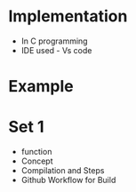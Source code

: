 # Implementation

* In C programming
* IDE used - Vs code

# Example

# Set 1

* function
* Concept
* Compilation and Steps
* Github Workflow for Build

